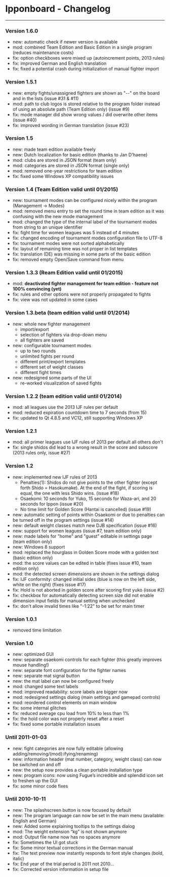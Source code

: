 # Ipponboard - Changelog #
----

### Version 1.6.0 ###
- new: automatic check if newer version is available
- mod: combined Team Edition and Basic Edition in a single program (reduces maintenance costs)
- fix: option checkboxes were mixed up (autoincrement points, 2013 rules)
- fix: improved German and English translation
- fix: fixed a potential crash during initialization of manual fighter import

### Version 1.5.1 ###
- new: empty fights/unassigned fighters are shown as "--" on the board and in the lists (issue #31 & #11)
- mod: path to club logos is stored relative to the program folder instead of using an absolute path (Team Edition only) (issue #9)
- fix: mode manager did show wrong values / did overwrite other items (issue #40)
- fix: improved wording in German translation (issue #23)

### Version 1.5 ###
- new: made team edition available freely
- new: Dutch localization for basic edition (thanks to Jan D'haene)
- mod: clubs are stored in JSON format (team only)
- mod: categories are stored in JSON format (single only)
- mod: removed one-year restrictions for team edition
- fix: fixed some Windows XP compatibility issues

### Version 1.4 (Team Edition valid until 01/2015) ###
- new: tournament modes can be configured nicely within the program (Management -> Modes)
- mod: removed menu entry to set the round time in team edition as it was confusing with the new mode management
- mod: changed the type of the internal label of the tournament modes from string to an unique identifier
- fix: fight time for women leagues was 5 instead of 4 minutes 
- fix: changed encoding of tournament modes configuration file to UTF-8
- fix: tournament modes were not sorted alphabetically
- fix: layout of remaining time was not proper in list templates
- fix: translation (DE) was missing in some parts of the basic edition
- fix: removed empty Open/Save command from menu

### Version 1.3.3 (Ream Edition valid until 01/2015) ###
- mod: **deactivated fighter management for team edition - feature not 100% convincing (yet)**
- fix: rules and other options were not properly propagated to fights
- fix: view was not updated in some cases

### Version 1.3.beta (team edition valid until 01/2014) ###
- new: whole new fighter management
  - import/export
  - selection of fighters via drop-down menu
  - all fighters are saved
- new: configurable tournament modes
  - up to two rounds
  - unlimited fights per round
  - different print/export templates
  - different set of weight classes
  - different fight times
- new: redesigned some parts of the UI
  - re-worked visualization of saved fights

### Version 1.2.2 (team edition valid until 01/2014) ###
- mod: all leagues use the 2013 IJF rules per default
- mod: reduced expiration countdown time to 7 seconds (from 15)
- fix: updated to Qt 4.8.5 and VC12, still supporting Windows XP
	
### Version 1.2.1 ###
- mod: all primer leagues use IJF rules of 2013 per default all others don't
- fix: single shidos did lead to a wrong result in the score and subscore (2013 rules only, issue #27)
	
### Version 1.2 ###
- new: implemented new IJF rules of 2013
  - Penalties(1): Shidos do not give points to the other fighter (except forth Shido = Hasokumake). At the end of the fight, if scoring is equal, the one with less Shido wins. (issue #18)
  - Osaekomi: 10 seconds for Yuko, 15 seconds for Waza-ari, and 20 seconds for Ippon (issue #20)
  - No time limit for Golden Score (Hantai is cancelled) (issue #19)
- new: automatic setting of points within Osaekomi or due to penalties can be turned off in the program settings (issue #14)
- new: default weight classes match new DJB specification (issue #16)
- new: support for women leagues (issue #7, team edition only)
- new: made labels for "home" and "guest" editable in settings page (team edition only)
- new: Windows 8 support
- mod: replaced the hourglass in Golden Score mode with a golden text (basic edition only)
- mod: the score values can be edited in table (fixes issue #10, team edition only)
- mod: the detected screen dimensions are shown in the settings dialog
- fix: IJF conformity: changed initial sides (blue is now on the left side, white on the right) (fixes issue #17)
- fix: Hold is not aborted in golden score after scoring first yuko (issue #2)
- fix: checkbox for automatically detecting screen size did not enable dimension input fields for manual setting when unchecked
- fix: don't allow invalid times like "-1:22" to be set for main timer

### Version 1.0.1 ###
- removed time limitation

### Version 1.0 ###
- new: optimized GUI
- new: separate osaekomi controls for each fighter (this greatly improves mouse handling!)
- new: separate font configuration for the fighter names
- new: separate mat signal button
- new: the mat label can now be configured freely
- mod: changed some text labels
- mod: improved readability: score labels are bigger now
- mod: redesigned settings dialog (main settings and gamepad controls)
- mod: reordered control elements on main window
- fix: some internal glitches
- fix: reduced average cpu load from 10% to less than 1%
- fix: the hold color was not properly reset after a reset
- fix: fixed some portable installation issues

### Until 2011-01-03 ###
- new: fight categories are now fully editable (allowing adding/removing/(mod):ifying/renaming)
- new: information header (mat number, category, weight class) can now be switched on and off
- new: the setup now provides a clean portable installation type
- new: program icons: now using Fugue’s incredible and splendid icon set to freshen up the GUI
- fix: some minor code fixes

### Until 2010-10-11 ###
- new: The splashscreen button is now focused by default
- new: The program language can now be set in the main menu (available: English and German)
- new: Added some explaining tooltips to the settings dialog
- mod: The weight extension “kg” is not shown anymore
- mod: Output file name now has no spaces anymore
- fix: Sometimes the UI got stuck
- fix: Some minor textual corrections in the German manual
- fix: The text preview now instantly responds to font style changes (bold, italic)
- fix: End year of the trial period is 2011 not 2010…
- fix: Corrected version information in setup file